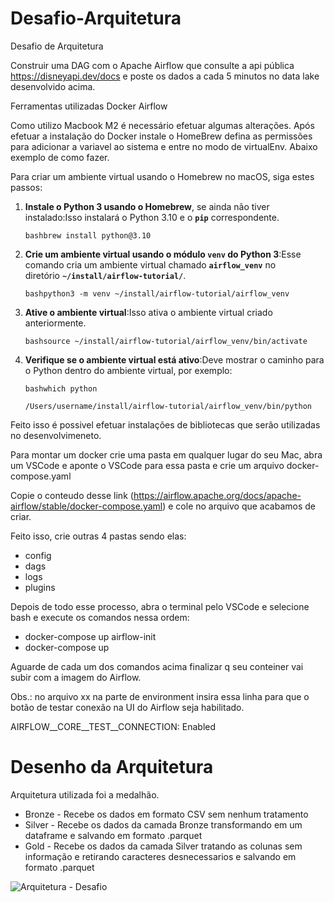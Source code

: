 # Desafio-Arquitetura
 Desafio de Arquitetura

Construir uma DAG com o Apache Airflow que consulte a api pública https://disneyapi.dev/docs
e poste os dados a cada 5 minutos no data lake desenvolvido acima.


Ferramentas utilizadas
Docker
Airflow

Como utilizo Macbook M2 é necessário efetuar algumas alterações. Após efetuar a instalação do Docker instale o HomeBrew
defina as permissões para adicionar a variavel ao sistema e entre no modo de virtualEnv. Abaixo exemplo de como fazer.

Para criar um ambiente virtual usando o Homebrew no macOS, siga estes passos:

1. **Instale o Python 3 usando o Homebrew**, se ainda não tiver instalado:Isso instalará o Python 3.10 e o **`pip`** correspondente.
    
    `bashbrew install python@3.10`
    
2. **Crie um ambiente virtual usando o módulo `venv` do Python 3**:Esse comando cria um ambiente virtual chamado **`airflow_venv`** no diretório **`~/install/airflow-tutorial/`**.
    
    `bashpython3 -m venv ~/install/airflow-tutorial/airflow_venv`
    
3. **Ative o ambiente virtual**:Isso ativa o ambiente virtual criado anteriormente.
    
    `bashsource ~/install/airflow-tutorial/airflow_venv/bin/activate`
    
4. **Verifique se o ambiente virtual está ativo**:Deve mostrar o caminho para o Python dentro do ambiente virtual, por exemplo:
    
    `bashwhich python`
    
    `/Users/username/install/airflow-tutorial/airflow_venv/bin/python`


Feito isso é possivel efetuar instalações de bibliotecas que serão utilizadas no desenvolvimeneto.

Para montar um docker crie uma pasta em qualquer lugar do seu Mac, abra um VSCode e aponte o VSCode para essa pasta e crie um arquivo docker-compose.yaml

Copie o conteudo desse link (https://airflow.apache.org/docs/apache-airflow/stable/docker-compose.yaml) e cole no arquivo que acabamos de criar.

Feito isso, crie outras 4 pastas sendo elas:
- config
- dags
- logs
- plugins

Depois de todo esse processo, abra o terminal pelo VSCode e selecione bash e execute os comandos nessa ordem:

- docker-compose up airflow-init
- docker-compose up

Aguarde de cada um dos comandos acima finalizar q seu conteiner vai subir com a imagem do Airflow.

Obs.: no arquivo xx na parte de environment insira essa linha para que o botão de testar conexão na UI do Airflow seja habilitado.

AIRFLOW__CORE__TEST__CONNECTION: Enabled



# Desenho da Arquitetura

Arquitetura utilizada foi a medalhão. 

- Bronze - Recebe os dados em formato CSV sem nenhum tratamento
- Silver - Recebe os dados da camada Bronze transformando em um dataframe e salvando em formato .parquet
- Gold - Recebe os dados da camada Silver tratando as colunas sem informação e retirando caracteres desnecessarios e salvando em formato .parquet


![Arquitetura - Desafio](https://github.com/TacilioRodriguez/Desafio-Arquitetura/assets/50462656/b4891f61-d07e-4495-bac2-7bfe16d608fa)


